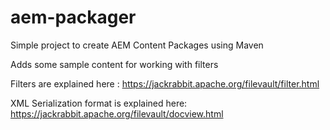 # aem-packager
Simple project to create AEM Content Packages using Maven

Adds some sample content for working with filters

Filters are explained here :
https://jackrabbit.apache.org/filevault/filter.html

XML Serialization format is explained here:
https://jackrabbit.apache.org/filevault/docview.html


